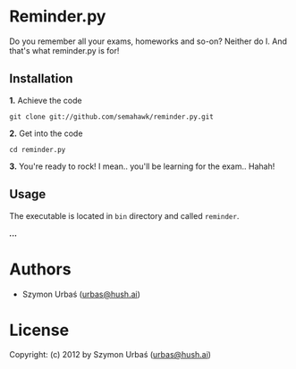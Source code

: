 # Reminder.py

Do you remember all your exams, homeworks and so-on? Neither do I. And that's what reminder.py is for!

## Installation

__1.__ Achieve the code

    git clone git://github.com/semahawk/reminder.py.git

__2.__ Get into the code

    cd reminder.py

__3.__ You're ready to rock! I mean.. you'll be learning for the exam.. Hahah!

## Usage

The executable is located in `bin` directory and called `reminder`.

___...___

# Authors

+ Szymon Urbaś (<urbas@hush.ai>)

# License

Copyright: (c) 2012 by Szymon Urbaś (<urbas@hush.ai>)
